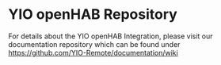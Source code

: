 # YIO openHAB Repository

For details about the YIO openHAB Integration, please visit our documentation repository which can be found under
https://github.com/YIO-Remote/documentation/wiki
